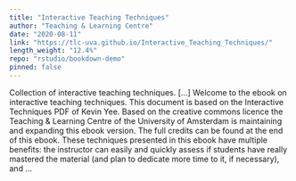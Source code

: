 ```yaml
---
title: "Interactive Teaching Techniques"
author: "Teaching & Learning Centre"
date: "2020-08-11"
link: "https://tlc-uva.github.io/Interactive_Teaching_Techniques/"
length_weight: "12.4%"
repo: "rstudio/bookdown-demo"
pinned: false
---
```


Collection of interactive teaching techniques. [...] Welcome to the ebook on interactive teaching techniques. This document is based on the Interactive Techniques PDF of Kevin Yee. Based on the creative commons licence the Teaching & Learning Centre of the University of Amsterdam is maintaining and expanding this ebook version. The full credits can be found at the end of this ebook. These techniques presented in this ebook have multiple benefits: the instructor can easily and quickly assess if students have really mastered the material (and plan to dedicate more time to it, if necessary), and  ...
